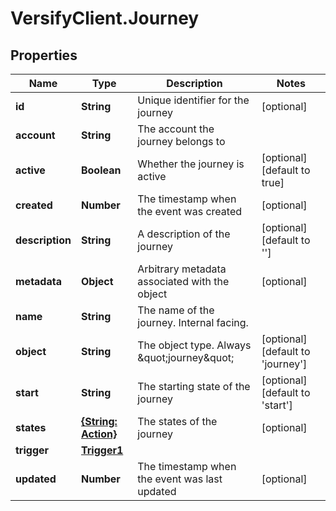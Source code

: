 # VersifyClient.Journey

## Properties

Name | Type | Description | Notes
------------ | ------------- | ------------- | -------------
**id** | **String** | Unique identifier for the journey | [optional] 
**account** | **String** | The account the journey belongs to | 
**active** | **Boolean** | Whether the journey is active | [optional] [default to true]
**created** | **Number** | The timestamp when the event was created | [optional] 
**description** | **String** | A description of the journey | [optional] [default to &#39;&#39;]
**metadata** | **Object** | Arbitrary metadata associated with the object | [optional] 
**name** | **String** | The name of the journey. Internal facing. | 
**object** | **String** | The object type. Always \&quot;journey\&quot; | [optional] [default to &#39;journey&#39;]
**start** | **String** | The starting state of the journey | [optional] [default to &#39;start&#39;]
**states** | [**{String: Action}**](Action.md) | The states of the journey | [optional] 
**trigger** | [**Trigger1**](Trigger1.md) |  | 
**updated** | **Number** | The timestamp when the event was last updated | [optional] 


